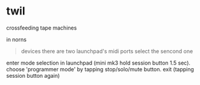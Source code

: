 # twil
crossfeeding tape machines

in norns
>devices
there are two launchpad's midi ports
select the sencond one

enter mode selection in launchpad (mini mk3 hold session button 1.5 sec).
choose 'programmer mode' by tapping stop/solo/mute button.
exit (tapping session button again)

